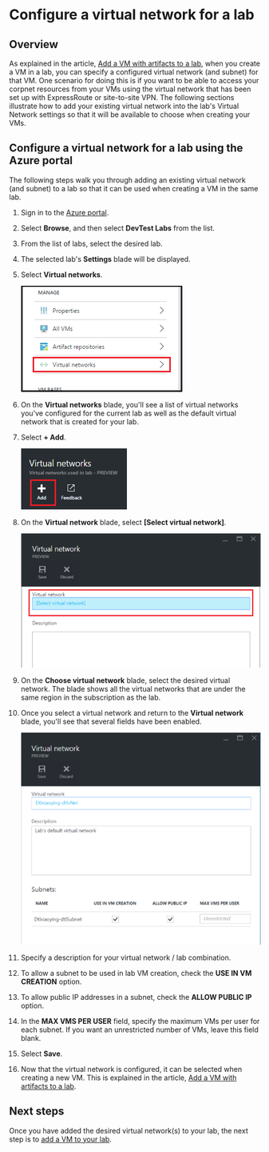 <properties
	pageTitle="Configure a virtual network for a lab  | Microsoft Azure"
	description="Learn how to configure an existing virtual network and subnet, and use them in a VM with DevTest Labs"
	services="devtest-lab,virtual-machines"
	documentationCenter="na"
	authors="tomarcher"
	manager="douge"
	editor=""/>

<tags
	ms.service="devtest-lab"
	ms.workload="na"
	ms.tgt_pltfrm="na"
	ms.devlang="na"
	ms.topic="article"
	ms.date="06/01/2016"
	ms.author="tarcher"/>

# Configure a virtual network for a lab

## Overview

As explained in the article, [Add a VM with artifacts to a lab](devtest-lab-add-vm-with-artifacts.md), when you create a VM in a lab, 
you can specify a configured virtual network (and subnet) for that VM. One scenario for doing this is if you want to be able to access your corpnet resources 
from your VMs using the virtual network that has been set up with ExpressRoute or site-to-site VPN. The following sections 
illustrate how to add your existing virtual network into the lab's Virtual Network settings so that it will be available 
to choose when creating your VMs.

## Configure a virtual network for a lab using the Azure portal
The following steps walk you through adding an existing virtual network (and subnet) to a lab so that it can be used when creating a VM in the same lab. 

1. Sign in to the [Azure portal](http://go.microsoft.com/fwlink/p/?LinkID=525040).

1. Select **Browse**, and then select **DevTest Labs** from the list.

1. From the list of labs, select the desired lab. 

1. The selected lab's **Settings** blade will be displayed. 

1. Select **Virtual networks**.

	![Virtual networks can be configured from the lab's Settings blade](./media/devtest-lab-configure-vnet/lab-settings-vnet.png)
	
1. On the **Virtual networks** blade, you'll see a list of virtual networks you've configured for the current lab as well
as the default virtual network that is created for your lab. 

1. Select **+ Add**.

	![Add an existing virtual network to your lab](./media/devtest-lab-configure-vnet/lab-settings-vnet-add.png)
	
1. On the **Virtual network** blade, select **[Select virtual network]**.

	![Select an existing virtual network](./media/devtest-lab-configure-vnet/lab-settings-vnets-vnet1.png)
	
1. On the **Choose virtual network** blade, select the desired virtual network. The blade shows all the virtual networks that 
are under the same region in the subscription as the lab.  

1. Once you select a virtual network and return to the **Virtual network** blade, you'll see that several fields have been
enabled.  

	![Select an existing virtual network](./media/devtest-lab-configure-vnet/lab-settings-vnets-vnet2.png)

1. Specify a description for your virtual network / lab combination.

1. To allow a subnet to be used in lab VM creation, check the **USE IN VM CREATION** option.

1. To allow public IP addresses in a subnet, check the **ALLOW PUBLIC IP** option.

1. In the **MAX VMS PER USER** field, specify the maximum VMs per user for each subnet. If you want an unrestricted number of VMs, leave this field blank.

1. Select **Save**.

1. Now that the virtual network is configured, it can be selected when creating a new VM. 
This is explained in the article, [Add a VM with artifacts to a lab](devtest-lab-add-vm-with-artifacts.md). 

## Next steps

Once you have added the desired virtual network(s) to your lab, the next step is to [add a VM to your lab](devtest-lab-add-vm-with-artifacts.md).